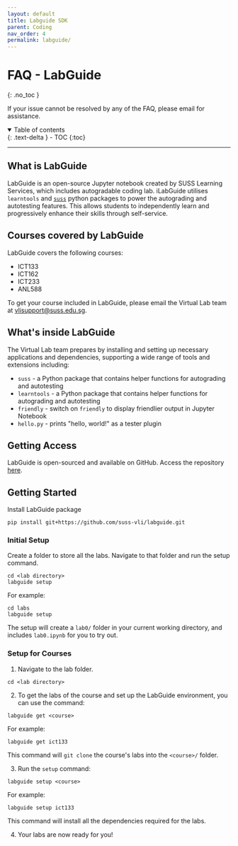 ```yaml
---
layout: default
title: Labguide SDK
parent: Coding
nav_order: 4
permalink: labguide/
---
```

# FAQ - LabGuide
{: .no_toc }

If your issue cannot be resolved by any of the FAQ, please email  for assistance.

<details open markdown="block">
  <summary>
    Table of contents
  </summary>
  {: .text-delta }
- TOC
{:toc}
</details>

---

## What is LabGuide
LabGuide is an open-source Jupyter notebook created by SUSS Learning Services, which includes autogradable coding lab.  iLabGuide utilises `learntools` and [`suss`](https://github.com/suss-vli/suss) python packages to power the autograding and autotesting features. This allows students to independently learn and progressively enhance their skills through self-service. 

## Courses covered by LabGuide
LabGuide covers the following courses:
- ICT133
- ICT162
- ICT233
- ANL588

To get your course included in LabGuide, please email the Virtual Lab team at <vlisupport@suss.edu.sg>.

## What's inside LabGuide
The Virtual Lab team prepares by installing and setting up necessary applications and dependencies, supporting a wide range of tools and extensions including:

- `suss` - a Python package that contains helper functions for autograding and autotesting
- `learntools` - a Python package that contains helper functions for autograding and autotesting
- `friendly` - switch on `friendly` to display friendlier output in Jupyter Notebook
- `hello.py` - prints "hello, world!" as a tester plugin 

## Getting Access
LabGuide is open-sourced and available on GitHub. Access the repository [here](https://github.com/suss-vli/LabGuide).

## Getting Started
Install LabGuide package
```
pip install git+https://github.com/suss-vli/labguide.git
```

### Initial Setup

Create a folder to store all the labs. Navigate to that folder and run the setup command.
```
cd <lab directory>
labguide setup
```
For example:
```
cd labs 
labguide setup
```

The setup will create a `lab0/` folder in your current working directory, and includes `lab0.ipynb` for you to try out.

### Setup for Courses

1. Navigate to the lab folder.

 
```
cd <lab directory>
```

2. To get the labs of the course and set up the LabGuide environment, you can use the command:

 
```
labguide get <course>
```
For example:
```
labguide get ict133
```
This command will `git clone` the course's labs into the `<course>/` folder.

3. Run the `setup` command:

 
```
labguide setup <course>
```
For example:
```
labguide setup ict133
```
This command will install all the dependencies required for the labs.

4. Your labs are now ready for you!